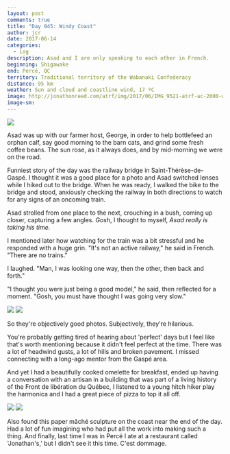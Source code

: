 ```yaml
---
layout: post
comments: true
title: "Day 045: Windy Coast"
author: jcr
date: 2017-06-14
categories:
  - Log
description: Asad and I are only speaking to each other in French.
beginning: Shigawake
end: Percé, QC
territory: Traditional territory of the Wabanaki Confederacy
distance: 95 km
weather: Sun and cloud and coastline wind, 17 ºC
image: http://jonathonreed.com/atrf/img/2017/06/IMG_9521-atrf-ac-2000-web.jpg
image-sm:
---
```


<img src="http://jonathonreed.com/atrf/img/2017/06/IMG_9507-atrf-ac-2000-web.jpg">

Asad was up with our farmer host, George, in order to help bottlefeed an orphan calf, say good morning to the barn cats, and grind some fresh coffee beans. The sun rose, as it always does, and by mid-morning we were on the road.

Funniest story of the day was the railway bridge in Saint-Thérèse-de-Gaspé. I thought it was a good place for a photo and Asad switched lenses while I hiked out to the bridge. When he was ready, I walked the bike to the bridge and stood, anxiously checking the railway in both directions to watch for any signs of an oncoming train.

Asad strolled from one place to the next, crouching in a bush, coming up closer, capturing a few angles. <i>Gosh</i>, I thought to myself, <i>Asad really is taking his time.</i>

I mentioned later how watching for the train was a bit stressful and he responded with a huge grin. "It's not an active railway," he said in French. "There are no trains."

I laughed. "Man, I was looking one way, then the other, then back and forth."

"I thought you were just being a good model," he said, then reflected for a moment. "Gosh, you must have thought I was going very slow."

<img src="http://jonathonreed.com/atrf/img/2017/06/IMG_9539-atrf-ac-2000-web.jpg">

<img src="http://jonathonreed.com/atrf/img/2017/06/IMG_9550-atrf-ac-2000-web.jpg">

So they're objectively good photos. Subjectively, they're hilarious.

You're probably getting tired of hearing about 'perfect' days but I feel like that's worth mentioning because it didn't feel perfect at the time. There was a lot of headwind gusts, a lot of hills and broken pavement. I missed connecting with a long-ago mentor from the Gaspé area. 

And yet I had a beautifully cooked omelette for breakfast, ended up having a conversation with an artisan in a building that was part of a living history of the Front de libération du Québec, I listened to a young hitch hiker play the harmonica and I had a great piece of pizza to top it all off.

<img src="http://jonathonreed.com/atrf/img/2017/06/IMG_3563-atrf-jcr-2000-web.jpg">

<img src="http://jonathonreed.com/atrf/img/2017/06/IMG_3572-atrf-jcr-2000-web.jpg">

Also found this paper mâché sculpture on the coast near the end of the day. Had a lot of fun imagining who had put all the work into making such a thing. And finally, last time I was in Percé I ate at a restaurant called 'Jonathan's,' but I didn't see it this time. C'est dommage.